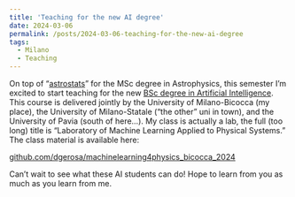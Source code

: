 ```yaml
---
title: 'Teaching for the new AI degree'
date: 2024-03-06
permalink: /posts/2024-03-06-teaching-for-the-new-ai-degree
tags:
  - Milano
  - Teaching
---
```


On top of “[astrostats](<../../../../../index.html?p=5848>)” for the MSc degree in Astrophysics, this semester I’m excited to start teaching for the new [BSc degree in Artificial Intelligence](<https://bai.unipv.it/>). This course is delivered jointly by the University of Milano-Bicocca (my place), the University of Milano-Statale (“the other” uni in town), and the University of Pavia (south of here…). My class is actually a lab, the full (too long) title is “Laboratory of Machine Learning Applied to Physical Systems.” The class material is available here:

[github.com/dgerosa/machinelearning4physics_bicocca_2024](<https://github.com/dgerosa/machinelearning4physics_bicocca_2024>)

Can’t wait to see what these AI students can do! Hope to learn from you as much as you learn from me.

